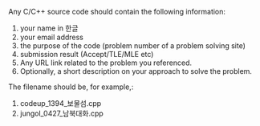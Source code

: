 Any C/C++ source code should contain the following information:
1. your name in 한글
2. your email address
3. the purpose of the code (problem number of a problem solving site)
4. submission result (Accept/TLE/MLE etc)
5. Any URL link related to the problem you referenced.
6. Optionally, a short description on your approach to solve the problem.

The filename should be, for example,:
 1. codeup_1394_보물섬.cpp
 2. jungol_0427_남북대화.cpp
